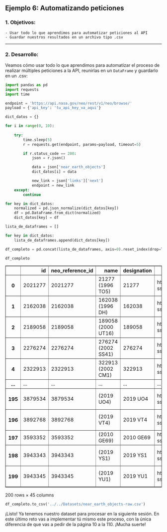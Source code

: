 ## Ejemplo 6: Automatizando peticiones

### 1. Objetivos:
    - Usar todo lo que aprendimos para automatizar peticiones al API
    - Guardar nuestros resultados en un archivo tipo .csv
 
---
    
### 2. Desarrollo:

Veamos cómo usar todo lo que aprendimos para automatizar el proceso de realizar múltiples peticiones a la API, reunirlas en un `DataFrame` y guardarlo en un .csv:


```python
import pandas as pd
import requests
import time
```


```python
endpoint = 'https://api.nasa.gov/neo/rest/v1/neo/browse/'
payload = {'api_key': 'tu_api_key_va_aqui'}
```


```python
dict_datos = {}

for i in range(0, 10):
    
    try:
        time.sleep(5)
        r = requests.get(endpoint, params=payload, timeout=5)

        if r.status_code == 200:
            json = r.json()

            data = json['near_earth_objects']
            dict_datos[i] = data

            new_link = json['links']['next']
            endpoint = new_link
    except:
        continue
```


```python
for key in dict_datos:
    normalized = pd.json_normalize(dict_datos[key])
    df = pd.DataFrame.from_dict(normalized)
    dict_datos[key] = df
```


```python
lista_de_dataframes = []

for key in dict_datos:
    lista_de_dataframes.append(dict_datos[key])
```


```python
df_completo = pd.concat(lista_de_dataframes, axis=0).reset_index(drop=True)
```


```python
df_completo
```




<div>

<table border="1" class="dataframe">
  <thead>
    <tr style="text-align: right;">
      <th></th>
      <th>id</th>
      <th>neo_reference_id</th>
      <th>name</th>
      <th>designation</th>
      <th>nasa_jpl_url</th>
      <th>absolute_magnitude_h</th>
      <th>is_potentially_hazardous_asteroid</th>
      <th>close_approach_data</th>
      <th>is_sentry_object</th>
      <th>links.self</th>
      <th>...</th>
      <th>orbital_data.aphelion_distance</th>
      <th>orbital_data.perihelion_time</th>
      <th>orbital_data.mean_anomaly</th>
      <th>orbital_data.mean_motion</th>
      <th>orbital_data.equinox</th>
      <th>orbital_data.orbit_class.orbit_class_type</th>
      <th>orbital_data.orbit_class.orbit_class_description</th>
      <th>orbital_data.orbit_class.orbit_class_range</th>
      <th>name_limited</th>
      <th>orbital_data.orbit_class</th>
    </tr>
  </thead>
  <tbody>
    <tr>
      <th>0</th>
      <td>2021277</td>
      <td>2021277</td>
      <td>21277 (1996 TO5)</td>
      <td>21277</td>
      <td>http://ssd.jpl.nasa.gov/sbdb.cgi?sstr=2021277</td>
      <td>16.1</td>
      <td>False</td>
      <td>[{'close_approach_date': '1945-06-07', 'close_...</td>
      <td>False</td>
      <td>http://www.neowsapp.com/rest/v1/neo/2021277?ap...</td>
      <td>...</td>
      <td>3.613831997036431</td>
      <td>2458492.539296262276</td>
      <td>136.646856932786</td>
      <td>.2690106851323308</td>
      <td>J2000</td>
      <td>AMO</td>
      <td>Near-Earth asteroid orbits similar to that of ...</td>
      <td>1.017 AU &lt; q (perihelion) &lt; 1.3 AU</td>
      <td>NaN</td>
      <td>NaN</td>
    </tr>
    <tr>
      <th>1</th>
      <td>2162038</td>
      <td>2162038</td>
      <td>162038 (1996 DH)</td>
      <td>162038</td>
      <td>http://ssd.jpl.nasa.gov/sbdb.cgi?sstr=2162038</td>
      <td>16.6</td>
      <td>False</td>
      <td>[]</td>
      <td>False</td>
      <td>http://www.neowsapp.com/rest/v1/neo/2162038?ap...</td>
      <td>...</td>
      <td>2.025868476312066</td>
      <td>2459176.565253751041</td>
      <td>273.1861379061811</td>
      <td>.493077766590875</td>
      <td>J2000</td>
      <td>AMO</td>
      <td>Near-Earth asteroid orbits similar to that of ...</td>
      <td>1.017 AU &lt; q (perihelion) &lt; 1.3 AU</td>
      <td>NaN</td>
      <td>NaN</td>
    </tr>
    <tr>
      <th>2</th>
      <td>2189058</td>
      <td>2189058</td>
      <td>189058 (2000 UT16)</td>
      <td>189058</td>
      <td>http://ssd.jpl.nasa.gov/sbdb.cgi?sstr=2189058</td>
      <td>16.5</td>
      <td>False</td>
      <td>[]</td>
      <td>False</td>
      <td>http://www.neowsapp.com/rest/v1/neo/2189058?ap...</td>
      <td>...</td>
      <td>3.884205451986184</td>
      <td>2459278.734090121480</td>
      <td>293.4095292372738</td>
      <td>.2393325373380815</td>
      <td>J2000</td>
      <td>AMO</td>
      <td>Near-Earth asteroid orbits similar to that of ...</td>
      <td>1.017 AU &lt; q (perihelion) &lt; 1.3 AU</td>
      <td>NaN</td>
      <td>NaN</td>
    </tr>
    <tr>
      <th>3</th>
      <td>2276274</td>
      <td>2276274</td>
      <td>276274 (2002 SS41)</td>
      <td>276274</td>
      <td>http://ssd.jpl.nasa.gov/sbdb.cgi?sstr=2276274</td>
      <td>17.2</td>
      <td>False</td>
      <td>[]</td>
      <td>False</td>
      <td>http://www.neowsapp.com/rest/v1/neo/2276274?ap...</td>
      <td>...</td>
      <td>2.910206355077709</td>
      <td>2459093.016756074428</td>
      <td>330.1368350661496</td>
      <td>.322786554576405</td>
      <td>J2000</td>
      <td>AMO</td>
      <td>Near-Earth asteroid orbits similar to that of ...</td>
      <td>1.017 AU &lt; q (perihelion) &lt; 1.3 AU</td>
      <td>NaN</td>
      <td>NaN</td>
    </tr>
    <tr>
      <th>4</th>
      <td>2322913</td>
      <td>2322913</td>
      <td>322913 (2002 CM1)</td>
      <td>322913</td>
      <td>http://ssd.jpl.nasa.gov/sbdb.cgi?sstr=2322913</td>
      <td>16.7</td>
      <td>False</td>
      <td>[]</td>
      <td>False</td>
      <td>http://www.neowsapp.com/rest/v1/neo/2322913?ap...</td>
      <td>...</td>
      <td>3.361558630853122</td>
      <td>2458482.209254870466</td>
      <td>146.5048635106909</td>
      <td>.2826692640905165</td>
      <td>J2000</td>
      <td>AMO</td>
      <td>Near-Earth asteroid orbits similar to that of ...</td>
      <td>1.017 AU &lt; q (perihelion) &lt; 1.3 AU</td>
      <td>NaN</td>
      <td>NaN</td>
    </tr>
    <tr>
      <th>...</th>
      <td>...</td>
      <td>...</td>
      <td>...</td>
      <td>...</td>
      <td>...</td>
      <td>...</td>
      <td>...</td>
      <td>...</td>
      <td>...</td>
      <td>...</td>
      <td>...</td>
      <td>...</td>
      <td>...</td>
      <td>...</td>
      <td>...</td>
      <td>...</td>
      <td>...</td>
      <td>...</td>
      <td>...</td>
      <td>...</td>
      <td>...</td>
    </tr>
    <tr>
      <th>195</th>
      <td>3879534</td>
      <td>3879534</td>
      <td>(2019 UO4)</td>
      <td>2019 UO4</td>
      <td>http://ssd.jpl.nasa.gov/sbdb.cgi?sstr=3879534</td>
      <td>24.7</td>
      <td>False</td>
      <td>[{'close_approach_date': '2019-10-16', 'close_...</td>
      <td>False</td>
      <td>http://www.neowsapp.com/rest/v1/neo/3879534?ap...</td>
      <td>...</td>
      <td>2.356145063887216</td>
      <td>2458734.942685330012</td>
      <td>20.2230372412315</td>
      <td>.4538657096149674</td>
      <td>J2000</td>
      <td>APO</td>
      <td>Near-Earth asteroid orbits which cross the Ear...</td>
      <td>a (semi-major axis) &gt; 1.0 AU; q (perihelion) &lt;...</td>
      <td>NaN</td>
      <td>NaN</td>
    </tr>
    <tr>
      <th>196</th>
      <td>3892768</td>
      <td>3892768</td>
      <td>(2019 VT4)</td>
      <td>2019 VT4</td>
      <td>http://ssd.jpl.nasa.gov/sbdb.cgi?sstr=3892768</td>
      <td>24.4</td>
      <td>False</td>
      <td>[{'close_approach_date': '2019-11-21', 'close_...</td>
      <td>False</td>
      <td>http://www.neowsapp.com/rest/v1/neo/3892768?ap...</td>
      <td>...</td>
      <td>1.695958399821732</td>
      <td>2458817.861061683347</td>
      <td>344.1161203782057</td>
      <td>.6025508309412494</td>
      <td>J2000</td>
      <td>AMO</td>
      <td>Near-Earth asteroid orbits similar to that of ...</td>
      <td>1.017 AU &lt; q (perihelion) &lt; 1.3 AU</td>
      <td>NaN</td>
      <td>NaN</td>
    </tr>
    <tr>
      <th>197</th>
      <td>3593352</td>
      <td>3593352</td>
      <td>(2010 GE69)</td>
      <td>2010 GE69</td>
      <td>http://ssd.jpl.nasa.gov/sbdb.cgi?sstr=3593352</td>
      <td>NaN</td>
      <td>False</td>
      <td>[]</td>
      <td>False</td>
      <td>http://www.neowsapp.com/rest/v1/neo/3593352?ap...</td>
      <td>...</td>
      <td>2.252320635427747</td>
      <td>2454865.269039801145</td>
      <td>182.0553238983248</td>
      <td>.4192591974900937</td>
      <td>J2000</td>
      <td>AMO</td>
      <td>Near-Earth asteroid orbits similar to that of ...</td>
      <td>1.017 AU &lt; q (perihelion) &lt; 1.3 AU</td>
      <td>NaN</td>
      <td>NaN</td>
    </tr>
    <tr>
      <th>198</th>
      <td>3943343</td>
      <td>3943343</td>
      <td>(2019 YS1)</td>
      <td>2019 YS1</td>
      <td>http://ssd.jpl.nasa.gov/sbdb.cgi?sstr=3943343</td>
      <td>25.7</td>
      <td>False</td>
      <td>[{'close_approach_date': '2019-12-14', 'close_...</td>
      <td>False</td>
      <td>http://www.neowsapp.com/rest/v1/neo/3943343?ap...</td>
      <td>...</td>
      <td>2.873109473373824</td>
      <td>2458816.635743913359</td>
      <td>8.354869418916564</td>
      <td>.3654118195342511</td>
      <td>J2000</td>
      <td>APO</td>
      <td>Near-Earth asteroid orbits which cross the Ear...</td>
      <td>a (semi-major axis) &gt; 1.0 AU; q (perihelion) &lt;...</td>
      <td>NaN</td>
      <td>NaN</td>
    </tr>
    <tr>
      <th>199</th>
      <td>3943345</td>
      <td>3943345</td>
      <td>(2019 YU1)</td>
      <td>2019 YU1</td>
      <td>http://ssd.jpl.nasa.gov/sbdb.cgi?sstr=3943345</td>
      <td>24.3</td>
      <td>False</td>
      <td>[{'close_approach_date': '2019-12-20', 'close_...</td>
      <td>False</td>
      <td>http://www.neowsapp.com/rest/v1/neo/3943345?ap...</td>
      <td>...</td>
      <td>1.413689789640154</td>
      <td>2458767.240822438503</td>
      <td>58.45753614966404</td>
      <td>.8203509800434466</td>
      <td>J2000</td>
      <td>APO</td>
      <td>Near-Earth asteroid orbits which cross the Ear...</td>
      <td>a (semi-major axis) &gt; 1.0 AU; q (perihelion) &lt;...</td>
      <td>NaN</td>
      <td>NaN</td>
    </tr>
  </tbody>
</table>
<p>200 rows × 45 columns</p>
</div>




```python
df_completo.to_csv('../../Datasets/near_earth_objects-raw.csv')
```

¡Listo! Ya tenemos nuestro dataset para procesar en la siguiente sesión. En este último reto vas a implementar tú mismo este proceso, con la única diferencia de que vas a pedir de la página 10 a la 110. ¡Mucha suerte!

